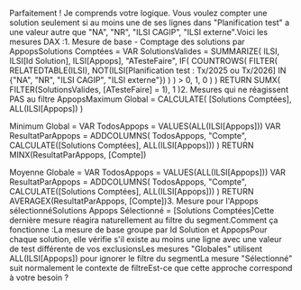 Parfaitement ! Je comprends votre logique. Vous voulez compter une solution seulement si au moins une de ses lignes dans "Planification test" a une valeur autre que "NA", "NR", "ILSI CAGIP", "ILSI externe".Voici les mesures DAX :1. Mesure de base - Comptage des solutions par AppopsSolutions Comptées = 
VAR SolutionsValides = 
    SUMMARIZE(
        ILSI,
        ILSI[Id Solution],
        ILSI[Appops],
        "ATesteFaire", 
        IF(
            COUNTROWS(
                FILTER(
                    RELATEDTABLE(ILSI),
                    NOT(ILSI[Planification test : Tx/2025 ou Tx/2026] IN {"NA", "NR", "ILSI CAGIP", "ILSI externe"})
                )
            ) > 0,
            1,
            0
        )
    )
RETURN
    SUMX(
        FILTER(SolutionsValides, [ATesteFaire] = 1),
        1
    )2. Mesures qui ne réagissent PAS au filtre AppopsMaximum Global = 
CALCULATE(
    [Solutions Comptées],
    ALL(ILSI[Appops])
)

Minimum Global = 
VAR TodosAppops = VALUES(ALL(ILSI[Appops]))
VAR ResultatParAppops = 
    ADDCOLUMNS(
        TodosAppops,
        "Compte", 
        CALCULATE([Solutions Comptées], ALL(ILSI[Appops]))
    )
RETURN
    MINX(ResultatParAppops, [Compte])

Moyenne Globale = 
VAR TodosAppops = VALUES(ALL(ILSI[Appops]))
VAR ResultatParAppops = 
    ADDCOLUMNS(
        TodosAppops,
        "Compte", 
        CALCULATE([Solutions Comptées], ALL(ILSI[Appops]))
    )
RETURN
    AVERAGEX(ResultatParAppops, [Compte])3. Mesure pour l'Appops sélectionnéSolutions Appops Sélectionné = [Solutions Comptées]Cette dernière mesure réagira naturellement au filtre du segment.Comment ça fonctionne :La mesure de base groupe par Id Solution et AppopsPour chaque solution, elle vérifie s'il existe au moins une ligne avec une valeur de test différente de vos exclusionsLes mesures "Globales" utilisent ALL(ILSI[Appops]) pour ignorer le filtre du segmentLa mesure "Sélectionné" suit normalement le contexte de filtreEst-ce que cette approche correspond à votre besoin ?
